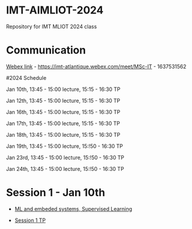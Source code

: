 # IMT-AIMLIOT-2024
Repository for IMT MLIOT 2024 class

# Communication

[Webex link](https://imt-atlantique.webex.com/meet/MSc-IT) -  https://imt-atlantique.webex.com/meet/MSc-IT - 1637531562 


#2024 Schedule

Jan 10th, 13:45 - 15:00 lecture, 15:15 - 16:30 TP

Jan 12th, 13:45 - 15:00 lecture, 15:15 - 16:30 TP

Jan 16th, 13:45 - 15:00 lecture, 15:15 - 16:30 TP

Jan 17th, 13:45 - 15:00 lecture, 15:15 - 16:30 TP 

Jan 18th, 13:45 - 15:00 lecture, 15:15 - 16:30 TP

Jan 19th, 13:45 - 15:00 lecture, 15:!50 - 16:30 TP

Jan 23rd, 13:45 - 15:00 lecture, 15:!50 - 16:30 TP

Jan 24th, 13:45 - 15:00 lecture, 15:!50 - 16:30 TP 

# Session 1 - Jan 10th

* [ML and embeded systems, Supervised Learning](https://github.com/jhenry-github/MLIOT-2024-content/blob/main/slides/MLIOT1/index.html)
	


* [Session 1 TP](https://github.com/jhenry-github/MLIOT-2024-content/blob/main/TPs/1-Linear%20REgression.md)
	
